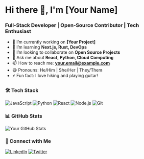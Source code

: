 # Hi there 👋, I'm [Your Name]

### Full-Stack Developer | Open-Source Contributor | Tech Enthusiast

- 🔭 I’m currently working on **[Your Project]**
- 🌱 I’m learning **Next.js, Rust, DevOps**
- 👯 I’m looking to collaborate on **Open Source Projects**
- 💬 Ask me about **React, Python, Cloud Computing**
- 📫 How to reach me: **your.email@example.com**
- 😄 Pronouns: He/Him | She/Her | They/Them
- ⚡ Fun fact: I love hiking and playing guitar!

### 🛠️ Tech Stack
![JavaScript](https://img.shields.io/badge/-JavaScript-F7DF1E?style=flat&logo=javascript&logoColor=black)
![Python](https://img.shields.io/badge/-Python-3776AB?style=flat&logo=python&logoColor=white)
![React](https://img.shields.io/badge/-React-61DAFB?style=flat&logo=react&logoColor=black)
![Node.js](https://img.shields.io/badge/-Node.js-339933?style=flat&logo=node.js&logoColor=white)
![Git](https://img.shields.io/badge/-Git-F05032?style=flat&logo=git&logoColor=white)

### 📊 GitHub Stats
![Your GitHub Stats](https://github-readme-stats.vercel.app/api?username=yourusername&show_icons=true&theme=radical)

### 🔗 Connect with Me
[![LinkedIn](https://img.shields.io/badge/LinkedIn-0077B5?style=flat&logo=linkedin&logoColor=white)](https://linkedin.com/in/yourprofile)
[![Twitter](https://img.shields.io/badge/Twitter-1DA1F2?style=flat&logo=twitter&logoColor=white)](https://twitter.com/yourhandle)
